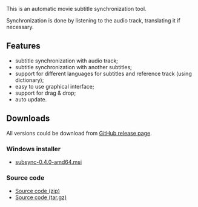 This is an automatic movie subtitle synchronization tool.

Synchronization is done by listening to the audio track, translating it if necessary.

## Features
* subtitle synchronization with audio track;
* subtitle synchronization with another subtitles;
* support for different languages for subtitles and reference track (using dictionary);
* easy to use graphical interface;
* support for drag & drop;
* auto update.

## Downloads
All versions could be download from [GitHub release page](https://github.com/sc0ty/subsync/releases).
### Windows installer
* [subsync-0.4.0-amd64.msi](https://github.com/sc0ty/subsync/releases/download/0.4/subsync-0.4.0-amd64.msi)

### Source code
* [Source code (zip)](https://github.com/sc0ty/subsync/archive/0.4.zip)
* [Source code (tar.gz)](https://github.com/sc0ty/subsync/archive/0.4.tar.gz)
